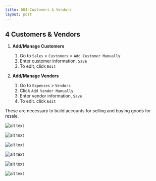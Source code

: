 ```yaml
---
title: 004-Customers & Vendors
layout: post
---
```


## 4 Customers & Vendors

1. **Add/Manage Customers**
   1. Go to `Sales` > `Customers` > `Add Customer Manually`
   2. Enter customer information, `Save`
   3. To edit, click `Edit`

2. **Add/Manage Vendors**
   1. Go to `Expenses` > `Vendors`
   2. Click `Add Vendor Manually`
   3. Enter vendor information, `Save`
   4. To edit. click `Edit`

These are necessary to build accounts for selling and buying goods for resale.

![alt text](../assets/images/4.1.input.cust.vendor.data.png) 

![alt text](../assets/images/4.2.cust.data.png) 

![alt text](../assets/images/4.2.input.cust.vendor.data.png) 

![alt text](../assets/images/4.3.input.vendor.data.png) 

![alt text](../assets/images/4.3.vendor.data.png) 

![alt text](../assets/images/4.4.input.multi.cust.data.png)

